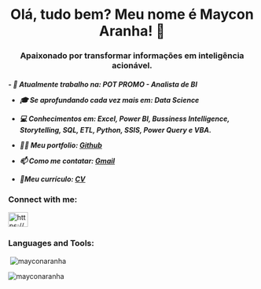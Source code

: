 <h1 align="center">Olá, tudo bem? Meu nome é Maycon Aranha! 👋</h1>
<h3 align="center">Apaixonado por transformar informações em inteligência acionável.</h3>
<P></P>
<h5>
- 🔭 Atualmente trabalho na: POT PROMO - Analista de BI 

- 🎓 Se aprofundando cada vez mais em: Data Science

- 💻 Conhecimentos em: Excel, Power BI, Bussiness Intelligence, Storytelling, SQL, ETL, Python, SSIS, Power Query e VBA.

- 👨‍💻 Meu portfolio: <a href="https://github.com/mayconaranha">Github</a>

- 📫 Como me contatar: <a href="maicodob@gmail.com">Gmail</a>

- 📄Meu currículo: <a href="https://drive.google.com/file/d/1rH0kw-7MNyCv_HcI9WSDEondpg74Ethp/view">CV</a>


<h3 align="left">Connect with me:</h3>
<p align="left">
<a href="https://www.linkedin.com/in/maycon-henrique-aranha-da-silva-319b87193/" target="blank"><img align="center" src="https://raw.githubusercontent.com/rahuldkjain/github-profile-readme-generator/master/src/images/icons/Social/linked-in-alt.svg" alt="https://www.linkedin.com/in/maycon-aranha-319b87193/" height="30" width="40" /></a>
</p>

<h3 align="left">Languages and Tools:</h3>


<p>&nbsp;<img align="center" src="https://github-readme-stats.vercel.app/api?username=mayconaranha&show_icons=true&locale=en" alt="mayconaranha" /></p>

<p><img align="center" src="https://github-readme-streak-stats.herokuapp.com/?user=mayconaranha&" alt="mayconaranha" /></p>
